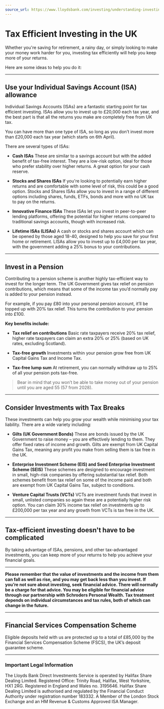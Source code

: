 ```yaml
---
source_url: https://www.lloydsbank.com/investing/understanding-investing/tax-efficient-investing.html
---
```


# Tax Efficient Investing in the UK

Whether you're saving for retirement, a rainy day, or simply looking to make your money work harder for you, investing tax efficiently will help you keep more of your returns.

Here are some ideas to help you do it:

---

## Use your Individual Savings Account (ISA) allowance

Individual Savings Accounts (ISAs) are a fantastic starting point for tax efficient investing. ISAs allow you to invest up to £20,000 each tax year, and the best part is that all the returns you make are completely free from UK tax.

You can have more than one type of ISA, so long as you don’t invest more than £20,000 each tax year (which starts on 6th April).

There are several types of ISAs:

- **Cash ISAs**
  These are similar to a savings account but with the added benefit of tax-free interest. They are a low-risk option, ideal for those who prefer stability over higher returns. A great option for your cash reserve.

- **Stocks and Shares ISAs**
  If you're looking to potentially earn higher returns and are comfortable with some level of risk, this could be a good option. Stocks and Shares ISAs allow you to invest in a range of different options including shares, funds, ETFs, bonds and more with no UK tax to pay on the returns.

- **Innovative Finance ISAs**
  These ISAs let you invest in peer-to-peer lending platforms, offering the potential for higher returns compared to traditional savings accounts, though with increased risk.

- **Lifetime ISAs (LISAs)**
  A cash or stocks and shares account which can be opened by those aged 18-40, designed to help you save for your first home or retirement. LISAs allow you to invest up to £4,000 per tax year, with the government adding a 25% bonus to your contributions.

---

## Invest in a Pension

Contributing to a pension scheme is another highly tax-efficient way to invest for the longer term. The UK Government gives tax relief on pension contributions, which means that some of the income tax you’d normally pay is added to your pension instead.

For example, if you pay £80 into your personal pension account, it’ll be topped up with 20% tax relief. This turns the contribution to your pension into £100.

**Key benefits include:**

- **Tax relief on contributions**
  Basic rate taxpayers receive 20% tax relief, higher rate taxpayers can claim an extra 20% or 25% (based on UK rates, excluding Scotland).

- **Tax-free growth**
  Investments within your pension grow free from UK Capital Gains Tax and Income Tax.

- **Tax-free lump sum**
  At retirement, you can normally withdraw up to 25% of all your pension pots tax-free.

> Bear in mind that you won’t be able to take money out of your pension until you are aged 55 (57 from 2028).

---

## Consider Investments with Tax Breaks

These investments can help you grow your wealth while minimising your tax liability. There are a wide variety including:

- **Gilts (UK Government Bonds)**
  These are bonds issued by the UK Government to raise money – you are effectively lending to them. They offer fixed rates of income and growth. Gilts are exempt from UK Capital Gains Tax, meaning any profit you make from selling them is tax free in the UK.

- **Enterprise Investment Scheme (EIS) and Seed Enterprise Investment Scheme (SEIS)**
  These schemes are designed to encourage investment in small, high-risk companies by offering substantial tax relief. Both schemes benefit from tax relief on some of the income paid and both are exempt from UK Capital Gains Tax, subject to conditions.

- **Venture Capital Trusts (VCTs)**
  VCTs are investment funds that invest in small, unlisted companies so again these are a potentially higher risk option. You can claim 30% income tax relief on investments up to £200,000 per tax year and any growth from VCTs is tax free in the UK.

---

## Tax-efficient investing doesn't have to be complicated

By taking advantage of ISAs, pensions, and other tax-advantaged investments, you can keep more of your returns to help you achieve your financial goals.

---

**Please remember that the value of investments and the income from them can fall as well as rise, and you may get back less than you invest. If you’re not sure about investing, seek financial advice. There will normally be a charge for that advice. You may be eligible for financial advice through our partnership with Schroders Personal Wealth. Tax treatment depends on individual circumstances and tax rules, both of which can change in the future.**

---

## Financial Services Compensation Scheme

Eligible deposits held with us are protected up to a total of £85,000 by the Financial Services Compensation Scheme (FSCS), the UK’s deposit guarantee scheme.

---

### Important Legal Information

The Lloyds Bank Direct Investments Service is operated by Halifax Share Dealing Limited. Registered Office: Trinity Road, Halifax, West Yorkshire, HX1 2RG. Registered in England and Wales no. 3195646. Halifax Share Dealing Limited is authorised and regulated by the Financial Conduct Authority under registration number 183332. A Member of the London Stock Exchange and an HM Revenue & Customs Approved ISA Manager.

